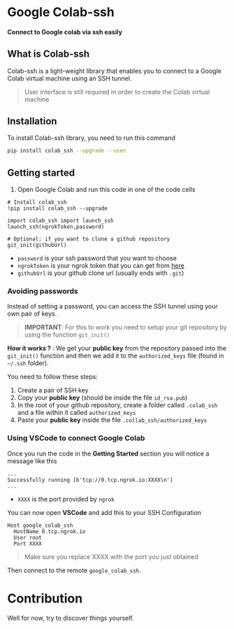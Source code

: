 # Google Colab-ssh
#### Connect to Google colab via ssh easily

## What is Colab-ssh
Colab-ssh is a light-weight library that enables you to connect to a Google Colab virtual machine using an SSH tunnel.

> User interface is still required in order to create the Colab virtual machine

## Installation
To install Colab-ssh library, you need to run this command
```bash
pip install colab_ssh --upgrade --user
```

## Getting started
1. Open Google Colab and run this code in one of the code cells
```jupyter
# Install colab_ssh
!pip install colab_ssh --upgrade

import colab_ssh import launch_ssh
launch_ssh(ngrokToken,password)

# Optional: if you want to clone a github repository
git_init(githubUrl)
```

- `password` is your ssh password that you want to choose
- `ngrokToken` is your ngrok token that you can get from [here](https://dashboard.ngrok.com/auth)
- `githubUrl` is your github clone url (usually ends with `.git`)

### Avoiding passwords
Instead of setting a password, you can access the SSH tunnel using your own pair of keys.

> **IMPORTANT**: For this to work you need to setup your git repository by using the function `git_init()`

**How it works ?** : We get your **public key** from the repository passed into the `git_init()` function and then we add it to the  `authorized_keys` file (found in `~/.ssh` folder).

You need to follow these steps:
1. Create a pair of SSH key
2. Copy your **public key** (should be inside the file `id_rsa.pub`)
3. In the root of your github repository, create a folder called `.colab_ssh` and a file within it called `authorized_keys`
4. Paste your **public key** inside the file `.collab_ssh/authorized_keys`


### Using VSCode to connect Google Colab
Once you run the code in the **Getting Started** section you will notice a message like this
```
...
Successfully running [b'tcp://0.tcp.ngrok.io:XXXX\n']
...
```
- `XXXX` is the port provided by `ngrok`

You can now open **VSCode** and add this to your SSH Configuration
```
Host google_colab_ssh
  HostName 0.tcp.ngrok.io
  User root
  Port XXXX
```
> Make sure you replace XXXX with the port you just obtained

Then connect to the remote `google_colab_ssh`.


# Contribution
Well for now, try to discover things yourself.
